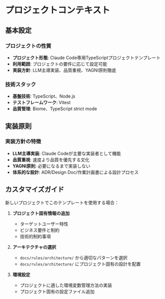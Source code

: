 # プロジェクトコンテキスト

## 基本設定

### プロジェクトの性質
- **プロジェクト形態**: Claude Code専用TypeScriptプロジェクトテンプレート
- **利用範囲**: プロジェクトの要件に応じて設定可能
- **実装方針**: LLM主導実装、品質重視、YAGNI原則徹底

### 技術スタック
- **基盤技術**: TypeScript、Node.js
- **テストフレームワーク**: Vitest
- **品質管理**: Biome、TypeScript strict mode

## 実装原則

### 実装方針の特徴
- **LLM主導実装**: Claude Codeが主要な実装者として機能
- **品質重視**: 速度より品質を優先する文化
- **YAGNI原則**: 必要になるまで実装しない
- **体系的な設計**: ADR/Design Doc/作業計画書による設計プロセス

## カスタマイズガイド

新しいプロジェクトでこのテンプレートを使用する場合：

1. **プロジェクト固有情報の追加**
   - ターゲットユーザー特性
   - ビジネス要件と制約
   - 技術的制約事項

2. **アーキテクチャの選択**
   - `docs/rules/architecture/` から適切なパターンを選択
   - `docs/rules/architecture/` にプロジェクト固有の設計を配置

3. **環境設定**
   - プロジェクトに適した環境変数管理方法の実装
   - プロジェクト固有の設定ファイル追加